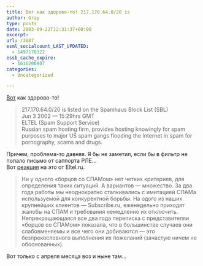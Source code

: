 ```yaml
---
title: Вот как здорово-то! 217.170.64.0/20 is
author: Gray
type: posts
date: 2003-09-22T12:31:37+00:00
excerpt:
url: /3887
esml_socialcount_LAST_UPDATED:
  - 1497178322
essb_cache_expire:
  - 1616200807
categories:
  - Uncategorized

---
```








<a href="http://www.spamhaus.org/sbl/sbl.lasso?query=SBX3117" target="_blank">Вот</a> как здорово-то!

> 217.170.64.0/20 is listed on the Spamhaus Block List (SBL)  
> Jun 3 2002 &#8212; 15:29hrs GMT  
> ELTEL (Spam Support Service)  
> Russian spam hosting firm, provides hosting knowingly for spam purposes to major US spam gangs flooding the Internet in spam for pornography, scams and drugs.

Причем, проблема-то давняя. Я бы не заметил, если бы в фильтр не попало письмо от саппорта РЛЕ&#8230;  
Вот <a href="http://eltel.ru/index.cfm?id=114" target="_blank">реакция</a> на это от Eltel.ru.

> Ни у одного &#171;борцов со СПАМом&#187; нет четких критериев, для определения таких ситуаций. А вариантов &#8212; множество. За два года работы мы неоднократно сталкивались с имитацией СПАМа используемой для конкурентной борьбы. На одого из наших крупнейших клиентов &#8212; Subscribe.ru, еженедельно приходят жалобы на СПАМ и требования немедленно их отключить. Непрекращающаяся все два года переписка с представителяи &#171;борцов со СПАМом&#187; показала, что в большинстве случаев они слабовменяемы и все чего они добиваются &#8212; это безпрекословного выполнения их пожеланий (зачастую ничем не обоснованных). 

Вот только с апреля месяца воз и ныне там&#8230;